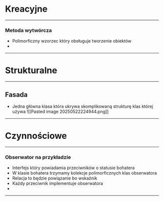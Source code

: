 # Kreacyjne
---

### Metoda wytwórcza
- Polimorficzny wzorzec który obsługuje tworzenie obiektów 
- 


---

# Strukturalne
---

## Fasada
- Jedna główna klasa która ukrywa skomplikowaną strukturę klas której używa
![[Pasted image 20250522224944.png]]

---
# Czynnościowe
---

### Obserwator na przykładzie
- Interfejs który powiadamia przeciwników o statusie bohatera
- W klasie bohatera trzymamy kolekcje polimorficznych klas obserwatora
- Relacja to będzie powiązanie bo wskaźnik
- Każdy przeciwnik implementuje obserwatora
- 



---
